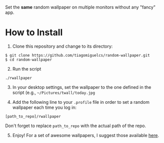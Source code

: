 Set the **same** random wallpaper on multiple monitors without any "fancy" app. 

# How to Install

1. Clone this repository and change to its directory:
```
$ git clone https://github.com/tiagomiguelcs/random-wallpaper.git
$ cd random-wallpaper
```
2. Run the script
```
./rwallpaper
```
3. In your desktop settings, set the wallpaper to the one defined in the script (e.g., ```~/Pictures/twall/today.jpg```

4. Add the following line to your ``.profile`` file in order to set a random wallpaper each time you log in:
```
[path_to_repo]/rwallpaper
```
Don't forget to replace ``path_to_repo`` with the actual path of the repo. 

5. Enjoy! For a set of awesome wallpapers, I suggest those available [here](https://gitlab.com/dwt1/wallpapers).
